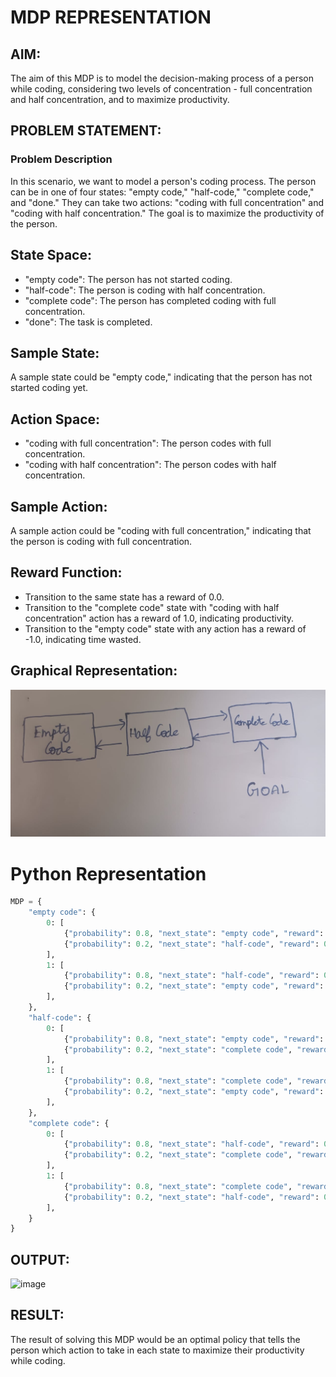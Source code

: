# MDP REPRESENTATION
## AIM:
The aim of this MDP is to model the decision-making process of a person while coding, considering two levels of concentration - full concentration and half concentration, and to maximize productivity.

## PROBLEM STATEMENT:
### Problem Description
In this scenario, we want to model a person's coding process. The person can be in one of four states: "empty code," "half-code," "complete code," and "done." They can take two actions: "coding with full concentration" and "coding with half concentration." The goal is to maximize the productivity of the person.

## State Space:
- "empty code": The person has not started coding.
- "half-code": The person is coding with half concentration.
- "complete code": The person has completed coding with full concentration.
- "done": The task is completed.

## Sample State:
A sample state could be "empty code," indicating that the person has not started coding yet.

## Action Space:
- "coding with full concentration": The person codes with full concentration.
- "coding with half concentration": The person codes with half concentration.

## Sample Action:
A sample action could be "coding with full concentration," indicating that the person is coding with full concentration.

## Reward Function:
- Transition to the same state has a reward of 0.0.
- Transition to the "complete code" state with "coding with half concentration" action has a reward of 1.0, indicating productivity.
- Transition to the "empty code" state with any action has a reward of -1.0, indicating time wasted.

## Graphical Representation:
![image](1.jpg)

# Python Representation
```python
MDP = {
    "empty code": {
        0: [
            {"probability": 0.8, "next_state": "empty code", "reward": -1.0, "done": False},
            {"probability": 0.2, "next_state": "half-code", "reward": 0.0, "done": False},
        ],
        1: [
            {"probability": 0.8, "next_state": "half-code", "reward": 0.0, "done": False},
            {"probability": 0.2, "next_state": "empty code", "reward": -1.0, "done": False},
        ],
    },
    "half-code": {
        0: [
            {"probability": 0.8, "next_state": "empty code", "reward": -1.0, "done": False},
            {"probability": 0.2, "next_state": "complete code", "reward": 1.0, "done": True},
        ],
        1: [
            {"probability": 0.8, "next_state": "complete code", "reward": 1.0, "done": True},
            {"probability": 0.2, "next_state": "empty code", "reward": -1.0, "done": False},
        ],
    },
    "complete code": {
        0: [
            {"probability": 0.8, "next_state": "half-code", "reward": 0.0, "done": False},
            {"probability": 0.2, "next_state": "complete code", "reward": 0.0, "done": False},
        ],
        1: [
            {"probability": 0.8, "next_state": "complete code", "reward": 0.0, "done": False},
            {"probability": 0.2, "next_state": "half-code", "reward": 0.0, "done": False},
        ],
    }
}
```
## OUTPUT:
![image](https://github.com/ragav-47/mdp-representation/assets/75235488/223a1236-8cec-4123-a862-28a1d1d6a160)


## RESULT:
The result of solving this MDP would be an optimal policy that tells the person which action to take in each state to maximize their productivity while coding.
